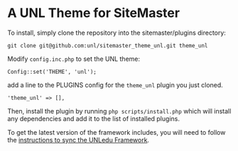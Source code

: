 A UNL Theme for SiteMaster
====================

To install, simply clone the repository into the sitemaster/plugins directory:

`git clone git@github.com:unl/sitemaster_theme_unl.git theme_unl`

Modify `config.inc.php` to set the UNL theme:

`Config::set('THEME', 'unl');`

add a line to the PLUGINS config for the `theme_unl` plugin you just cloned.

`'theme_unl' => [],`

Then, install the plugin by running `php scripts/install.php` which will install any dependencies and add
it to the list of installed plugins.

To get the latest version of the framework includes, you will need to follow the [instructions to sync the UNLedu Framework](https://wdn.unl.edu/documentation/synchronizing-unledu-web-framework).
